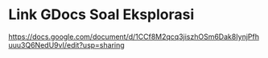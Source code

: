 # Link GDocs Soal Eksplorasi

https://docs.google.com/document/d/1CCf8M2qcq3jiszhOSm6Dak8IynjPfhuuu3Q6NedU9vI/edit?usp=sharing